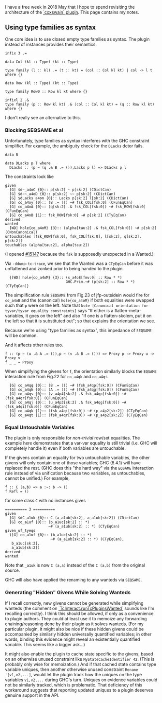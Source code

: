 
I have a free week in 2018 May that I hope to spend revisiting the architecture of the [\`coxswain\` plugin](plugins/type-checker/row-types/coxswain). This page contains my notes.


## Using type families as syntax



One core idea is to use closed empty type families as syntax. The plugin instead of instances provides their semantics.


```wiki
infix 3 .=

data Col (kl :: Type) (kt :: Type)

type family (l :: kl) .= (t :: kt) = (col :: Col kl kt) | col -> l t where {}

data Row (kl :: Type) (kt :: Type)

type family Row0 :: Row kl kt where {}

infixl 2 .&
type family (p :: Row kl kt) .& (col :: Col kl kt) = (q :: Row kl kt) where {}
```


I don't really see an alternative to this.


### Blocking SEQSAME et al



Unfortunately, type families as syntax interferes with the GHC constraint simplifier. For example, the ambiguity check for the `DLacks` dctor fails.


```wiki
data B

data DLacks p l where
  DLacks :: (p ~ (q .& B .= ()),Lacks p l) => DLacks p l
```


The constraints look like


```wiki
given
  [G] $d~_a4oC {0}:: p[sk:2] ~ p[sk:2] (CDictCan)
  [G] $d~~_a4oD {0}:: p[sk:2] ~~ p[sk:2] (CDictCan)
  [G] $dLacks_a4on {0}:: Lacks p[sk:2] l[sk:2] (CDictCan)
  [G] co_a4oy {0}:: (B .= ()) ~# fsk_COL[fsk:0] (CFunEqCan)
  [G] co_a4oA {0}:: (q[sk:2] .& fsk_COL[fsk:0]) ~# fsk_ROW[fsk:0] (CFunEqCan)
  [G] co_a4oB {1}:: fsk_ROW[fsk:0] ~# p[sk:2] (CTyEqCan)
derived
wanted
  [WD] hole{co_a4oM} {3}:: (alpha[tau:2] .& fsk_COL[fsk:0]) ~# p[sk:2] (CNonCanonical)
untouchables [fsk_ROW[fsk:0], fsk_COL[fsk:0], l[sk:2], q[sk:2], p[sk:2]]
touchables (alpha[tau:2], alpha[tau:2])
```


(I opened [\#15147](https://gitlab.staging.haskell.org/ghc/ghc/issues/15147) because the `fsk` is supposedly unexpected in a
Wanted.)



Via `-ddump-tc-trace`, we see that the Wanted was a `CTyEqCan` before it
was unflattened and zonked prior to being handed to the plugin.


```wiki
  {[WD] hole{co_a4oM} {3}:: (s_a4oE[fmv:0] :: Row * *)
                            GHC.Prim.~# (p[sk:2] :: Row * *) (CTyEqCan)}
```


The simplification rule `SEQSAME` from Fig.23 of jfp-outsidein would
fire for `co_a4oB` and the (canonical) `hole{co_a4oM}` if both equalities
were swapped such that `p` were on the left. Note that `Note [Canonical orientation for tyvar/tyvar equality constraints]` says "If
either is a flatten-meta-variables, it goes on the left" and also "If
one is a flatten-skolem, put it on the left so that it is substituted
out"; so that explains the orientation we see.



Because we're using "type families as syntax", this impedance of `SEQSAME` will be common.



And it affects other rules too.


```wiki
f :: (p ~ (u .& A .= ()),p ~ (v .& B .= ())) => Proxy p -> Proxy u -> Proxy v
f _ _ = Proxy
```


When simplifying the givens for `f`, the orientation similarly blocks the `EQSAME` interaction rule from Fig.22 for `co_a4qk` and `co_a4qt`.


```wiki
  [G] co_a4qq {0}:: (B .= ()) ~# (fsk_a4qp[fsk:0]) (CFunEqCan)
  [G] co_a4qh {0}:: (A .= ()) ~# (fsk_a4qg[fsk:0]) (CFunEqCan)
  [G] co_a4qs {0}:: (v_a4p4[sk:2] .& fsk_a4qp[fsk:0]) ~# (fsk_a4qr[fsk:0]) (CFunEqCan)
  [G] co_a4qj {0}:: (u_a4p3[sk:2] .& fsk_a4qg[fsk:0]) ~# (fsk_a4qi[fsk:0]) (CFunEqCan)
  [G] co_a4qk {1}:: (fsk_a4qi[fsk:0]) ~# (p_a4p2[sk:2]) (CTyEqCan)
  [G] co_a4qt {1}:: (fsk_a4qr[fsk:0]) ~# (p_a4p2[sk:2]) (CTyEqCan)
```

### Equal Untouchable Variables



The plugin is only responsible for *non-trivial* row/set equalities. The example here demonstrates that a var-var equality is still trivial (i.e. GHC will completely handle it) even if both variables are untouchable.



If the givens contain an equality for two untouchable variables, the other givens will only contain one of those variables; GHC (8.4.1) will have replaced the rest. (GHC does this "the hard way" via the `EQSAME` interaction rule instead of via unification because two variables, as untouchables, cannot be unified.) For example,


```wiki
f :: C (a,b) => a :~: b -> ()
f Refl = ()
```


for some class `C` with no instances gives


```wiki
========== 3 ==========
given
  [G] $dC_a1uk {0}:: C (a_a1ub[sk:2], a_a1ub[sk:2]) (CDictCan)
  [G] co_a1uf {0}:: (b_a1uc[sk:2] :: *)
                    ~# (a_a1ub[sk:2] :: *) (CTyEqCan)
given_uf_tyeqs
  ([G] co_a1uf {0}:: (b_a1uc[sk:2] :: *)
                     ~# (a_a1ub[sk:2] :: *) (CTyEqCan),
   b_a1uc[sk:2],
   a_a1ub[sk:2])
derived
wanted
```


Note that `_a1uk` is now `C (a,a)` instead of the `C (a,b)` from the original source.



GHC will also have applied the renaming to any wanteds via `SEQSAME`.


### Generating "Hidden" Givens While Solving Wanteds



If I recall correctly, new givens cannot be generated while simplifying wanteds (the comment on [
\`TcInteract.runTcPluginsWanted\`](https://github.com/ghc/ghc/blob/57858fc8b519078ae89a4859ce7588adb39f6e96/compiler/typecheck/TcInteract.hs#L269) sounds like I'm recalling correctly). I think this should be allowed, if only as a convenience to plugin authors. They could at least use it to memoize any forwarding chaining/reasoning done by their plugin as it solves wanteds. (For my particular plugin, it might also be nice if these hidden givens could be accompanied by similarly hidden universally quantified variables; in other words, binding this evidence might reveal an existentially quantified variable. This seems like a bigger ask...)



It might also enable the plugin to cache state specific to the givens, based on an otherwise unused constraint like `MyStateCacheIdentifier 42`. (This is probably only wise for memoization.) And if that cached state contains type variable uniques, then another otherwise unused constraint `Rename '[v1,v2,...]`, would let the plugin track how the uniques on the type variables `v1,v2,...` during GHC's turn. Uniques on evidence variables could not be similarly tracked, which is problematic. That deficiency of this workaround suggests that reporting updated uniques to a plugin deserves genuine support in the API.


